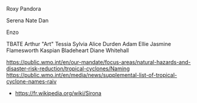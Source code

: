 
Roxy
Pandora

Serena
Nate
Dan

Enzo




TBATE
Arthur "Art"
Tessia
Sylvia
Alice
Durden
Adam
Ellie
Jasmine Flamesworth
Kaspian Bladeheart
Diane Whitehall




https://public.wmo.int/en/our-mandate/focus-areas/natural-hazards-and-disaster-risk-reduction/tropical-cyclones/Naming
https://public.wmo.int/en/media/news/supplemental-list-of-tropical-cyclone-names-raiv


- https://fr.wikipedia.org/wiki/Sirona

